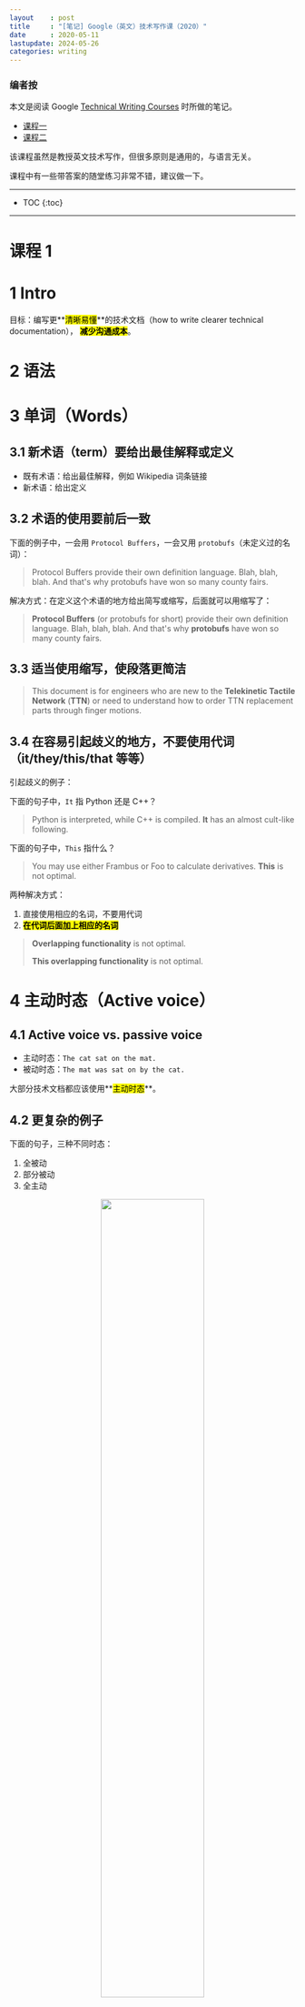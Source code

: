 ```yaml
---
layout    : post
title     : "[笔记] Google（英文）技术写作课（2020）"
date      : 2020-05-11
lastupdate: 2024-05-26
categories: writing
---
```


### 编者按

本文是阅读 Google [Technical Writing Courses](https://developers.google.com/tech-writing)
时所做的笔记。

* [课程一](https://developers.google.com/tech-writing/one)
* [课程二](https://developers.google.com/tech-writing/two)

该课程虽然是教授英文技术写作，但很多原则是通用的，与语言无关。

课程中有一些带答案的随堂练习非常不错，建议做一下。

----

* TOC
{:toc}

----

# 课程 1

<a name="ch_1"></a>

# 1 Intro

目标：编写更**<mark>清晰易懂</mark>**的技术文档（how to write clearer technical documentation），
**<mark>减少沟通成本</mark>**。

<a name="ch_2"></a>

# 2 语法

<a name="ch_3"></a>

# 3 单词（Words）


## 3.1 新术语（term）要给出最佳解释或定义

* 既有术语：给出最佳解释，例如 Wikipedia 词条链接
* 新术语：给出定义

## 3.2 术语的使用要前后一致

下面的例子中，一会用 `Protocol Buffers`，一会又用 `protobufs`（未定义过的名词）：

> Protocol Buffers provide their own definition language. Blah, blah, blah. And
> that's why protobufs have won so many county fairs.

解决方式：在定义这个术语的地方给出简写或缩写，后面就可以用缩写了：

> **Protocol Buffers** (or protobufs for short) provide their own definition
> language. Blah, blah, blah. And that's why **protobufs** have won so many
> county fairs.

## 3.3 适当使用缩写，使段落更简洁

> This document is for engineers who are new to the **Telekinetic Tactile Network**
> (**TTN**) or need to understand how to order TTN replacement parts through finger
> motions.

## 3.4 在容易引起歧义的地方，不要使用代词（it/they/this/that 等等）

引起歧义的例子：

下面的句子中，`It` 指 Python 还是 C++？

> Python is interpreted, while C++ is compiled. **It** has an almost cult-like
> following.

下面的句子中，`This` 指什么？

> You may use either Frambus or Foo to calculate derivatives. **This** is not
> optimal.

两种解决方式：

1. 直接使用相应的名词，不要用代词
2. **<mark>在代词后面加上相应的名词</mark>**

> **Overlapping functionality** is not optimal.
>
> **This overlapping functionality** is not optimal.

<a name="ch_4"></a>

# 4 主动时态（Active voice）

## 4.1 Active voice vs. passive voice

* 主动时态：`The cat sat on the mat.`
* 被动时态：`The mat was sat on by the cat.`

大部分技术文档都应该使用**<mark>主动时态</mark>**。

## 4.2 更复杂的例子

下面的句子，三种不同时态：

1. 全被动
1. 部分被动
1. 全主动

<p align="center"><img src="/assets/img/google-tech-writing/passive-passive.svg" width="60%" height="60%"></p>
<p align="center"><img src="/assets/img/google-tech-writing/active-passive.svg" width="60%" height="60%"></p>
<p align="center"><img src="/assets/img/google-tech-writing/all-active.svg" width="60%" height="60%"></p>

## 4.3 优先使用主动时态

主动时态的好处：

1. 表达更直接，更易理解
1. 句子更简短

<a name="ch_5"></a>

# 5 Clear sentences

## 5.1 使用辨识度高的动词（strong verbs）

技术写作中，**<mark>动词（verb）是句子组成的最重要部分</mark>**。动词用的好，句子就无需额外解释。

但很多技术作者的动词词汇太贫乏，翻来覆去就那么几个最普通的、已经被用烂的动词。
花点时间来找几个准确且更有亮点的动词，效果会大不一样。

* choose precise, strong, specific verbs
* reduce imprecise, weak, or generic verbs

| Weak Verb | Strong Verb |
|:----------|:------------|
| The error `occurs` when clicking the Submit button. | Clicking the Submit button `triggers` the error.  |
| This error message `happens` when...                | The system `generates` this error message when... |
| We `are` very careful to ensure...                  | We carefully `ensure`...  |

## 5.2 减少使用 there is/are

例子：

> There is a variable called met_trick that stores the current accuracy.
>
> * 改进方式一：A variable named met_trick stores the current accuracy.
> * 改进方式二：The met_trick variable stores the current accuracy.

例子：

> There are two disturbing facts about Perl you should know.
>
> 改进：You should know two disturbing facts about Perl.

例子：

> There is no guarantee that the updates will be received in sequential order.
>
> 改进：Clients might not receive the updates in sequential order.

## 5.2 避免主观形容词或副词，尽量量化

> Setting this flag makes the application run screamingly fast.
>
> 改进：Setting this flag makes the application run 225-250% faster.

<a name="ch_6"></a>

# 6 Short sentences

## 6.1 每个句子只表达一个意思

原句子：

> The late 1950s was a key era for programming languages because IBM introduced
> Fortran in 1957 and John McCarthy introduced Lisp the following year, which
> gave programmers both an iterative way of solving problems and a recursive
> way.

改进：

> The late 1950s was a key era for programming languages. IBM introduced Fortran
> in 1957. John McCarthy invented Lisp the following year. Consequently, by the
> late 1950s, programmers could solve problems iteratively or recursively.

## 6.2 将长句子转换成列表（list）

> To alter the usual flow of a loop, you may use either a `break` statement (which
> hops you out of the current loop) or a `continue` statement (which skips past
> the remainder of the current iteration of the current loop).

改进：

> To alter the usual flow of a loop, call one of the following statements:
>
> * `break`, which hops you out of the current loop.
> * `continue`, which skips past the remainder of the current iteration of the current loop.

## 6.3 精简句子，避免重复性的单词

> An input value greater than 100 causes the triggering of logging.
>
> 改进：An input value greater than 100 triggers logging.

> **<mark><code>This design document provides a detailed description of Project Frambus</code></mark>**.
>
> 改进：This design document **<mark><code>details</code></mark>** Project Frambus.

## 6.4 精简从句

## 6.5 that 和 which 的使用区分

that 和 which 从句分别何时使用，有一个经验法则：

* which 从句去掉后**<mark>不影响主句的意思</mark>**
* that 去掉后主句的意思不完整

> Python is an interpreted language, **which** means the processor runs the program directly.
>
> FORTRAN is perfect for mathematical calculations **that** don't involve linear algebra.

或者：尝试读句子，如果发现**<mark>读到从句时需要停顿，那适合使用 which</mark>**；否则使用 that。

<a name="ch_7"></a>

# 7 Lists and tables

# 7.1 列表类型

* bulleted lists（圆点列表，无序）
* numbered lists（数字列表，有序）

选择标准：**调整列表各项的顺序，如果表达不受影响，适合无序列表；否则适合有序列表**。

例如，下面适合无序列表：

> Bash provides the following string manipulation mechanisms:
>
> * deleting a substring from the start of a string
> * reading an entire file into one string variable

下面适合有序列表：

> Take the following steps to reconfigure the server:
>
> 1. Stop the server.
> 2. Edit the configuration file.
> 3. Restart the server.

隐藏在长句中的列表要显式转换有序或无序列表：

> The llamacatcher API enables callers to create and query llamas, analyze
> alpacas, delete vicugnas, and track dromedaries.
>
> 改进：
>
> The llamacatcher API enables callers to do the following:
>
> * Create and query llamas.
> * Analyze alpacas.
> * Delete vicugnas.
> * Track dromedaries.

# 7.2 列表句子类型一致

所有列表项的语法、逻辑类型、大小写、标点等等，都要保持一致。

# 7.3 有序列表：使用 imperative（命令式）动词

举例：

> 1. Download the Frambus app from Google Play or iTunes.
> 2. Configure the Frambus app's settings.
> 3. Start the Frambus app.

# 7.4 适当的标点

* 如果列表项都是**完整的句子**：每个列表项的**首字母大写，句末加句号**。
* 否则，无需首字母大写，也不需要加句号。

# 7.5 表格

适当使用表格，使表达更清晰。

# 7.6 一两句话介绍将给出的列表或表格

> The following list identifies key performance parameters:

或

> Take the following steps to install the Frambus package:

<a name="ch_8"></a>

# 8 Paragraphs

## 8.1 Write a great opening sentence

**<mark>每一段的第一句非常重要，应该揭示出本段的中心内容</mark>**。很多人粗看文章时，只看每段的第一句话。

下面的例子：

> A loop runs the same block of code multiple times. For example, suppose you
> wrote a block of code that detected whether an input line ended with a period.
> To evaluate a million input lines, create a loop that runs a million times.

反面教材：

> A block of code is any set of contiguous code within the same function. For
> example, suppose you wrote a block of code that detected whether an input line
> ended with a period. To evaluate a million input lines, create a loop that runs
> a million times.

## 8.2 每段只表达一个主题

练习：下面这段如何改进？

> The Pythagorean Theorem states that the sum of the squares of both legs of a
> right triangle is equal to the square of the hypotenuse. The k-means clustering
> algorithm relies on the Pythagorean Theorem to measure distances. By contrast,
> the k-median clustering algorithm relies on the Manhattan Distance.

参考答案：添加下面这句作为开头：

> Different clustering algorithms measure distances differently.

## 8.3 段落不要过长或过短

## 8.4 Answer what, why, and how

Good paragraphs answer the following three questions:

1. What are you trying to tell your reader?
1. Why is it important for the reader to know this?
1. How should the reader use this knowledge. Alternatively, how should the reader know your point to be true?

<a name="ch_9"></a>

# 9 Audience

好文档的定义：**好文档 = 读者完成某项任务所需的知识和技能 - 读者已具备的知识和技能**。

因此，需要做的是：

* 定义读者群
* 定义读者的学习目标
* 为读者编写恰当的文档

## 9.1 定义读者群

这会决定你用什么领域的描述语言，例如他们是否知道 `O(n)` 是什么意思。

## 9.2 定义读者的学习目标

## 9.3 为读者编写恰当的文档

* 词汇和概念：与读者认知匹配
* 知识诅咒
* 使用简单单词：不要使用古单词、小众单词、过于复杂的表达
* 文化中立和惯用语：不要假设读者对小众背景知识有了解（例如印度板球术语）

**The curse of knowledge（知识诅咒）**：

> Experts often suffer from the curse of knowledge, which means that their expert
> understanding of a topic ruins their explanations to newcomers.

**<mark>在专家的层面向普通开发者解释问题</mark>**，结果非常失败。
专家无意识地假设听众具备某些知识，而事实上他们并不具备。

<a name="ch_10"></a>

# 10 Documents

如何将众多段落组织成一份有着内在和谐的文档。

## 10.1 State your document's scope

开篇先明确描述本文档的内容，例如：

> This document describes the overall design of Project Frambus.

更好的文档会进一步说明本文档不包括哪些读者可能会寄希望的内容（**<mark><code>non-scope</code></mark>**），例如：

> This document does not describe the design for the related technology, Project Froobus.

## 10.2 State your audience

描述目标受众，期望的受众预备知识，以及需要读者先看完的文档（如果有）：

> I wrote this document for the test engineers supporting Project Frambus.

> This document assumes that you understand matrix multiplication and how to brew a really good cup of tea.

> You must read "Project Froobus: A New Hope" prior to reading this document.

## 10.3 Establish your key points up front

开篇一定要简洁地概括本文档的重要内容。

> Always write an executive summary (a TL;DR) for long engineering documents. 

长文档一定要写一个摘要（TLDR, “太长不读”）；**<mark>TLDR 虽短，但一定要花时间精细打磨，否则还不如不写</mark>**。

## 10.4 目标读者与文档组织

例如：

> 1. Overview of the algorithm
>     1. Big O
>     1. Implementation in pseudocode
> 2. Sample implementation in C
>     1. Tips in implementing in other languages
>     1. Deeper analysis of algorithm
> 3. Optimal datasets
>     1. Edge case problems

## 10.5 Break your topic into sections

<a name="ch_11"></a>

# 11 标点（Punctuation）

<a name="ch_12"></a>

# 12 Markdown

<a name="ch_13"></a>

# 13. Summary


# 课程 2（Technical Writing Two）

<a name="course2_ch_1"></a>

# 1 Intro

<a name="course2_ch_2"></a>

# 2 Self-editing

* **<mark>文档都是一遍遍迭代出来的，从无到有的写出第一份草稿通常是最难的</mark>**。
* 确保留出足够的时间对文档进行迭代。

## 2.1 Adopt a style guide

统一使用一种文档风格，推荐：[Google Developer Documentation Style
Guide](https://developers.google.com/style)。

## 2.2 Think like your audience

**<mark>尝试从读者的角度去阅读你的草稿</mark>**。在此之前，得先确定你的目标读者是哪类人。

## 2.3 Read it out loud

**<mark>读出来</mark>**，你可能会发现其中的一些问题：例如句子太长、用词太拗口等。

* getting started guide 强调快速上手，可以偏口语化；
* 开发者文档追求严谨，准确。

## 2.4 Come back to it later

写完初稿后休息一会再回来看，更能发现其中的问题。

## 2.5 Find a peer editor

<a name="course2_ch_3"></a>

# 3 Organizing large documents

## 3.1 When to write large documents

哪些适合长文，哪些适合短文：

* How-to guides, introductory overviews, and conceptual guides：适合短文
* In-depth tutorials, best practice guides, and command-line reference pages：适合长文
* 深入理解 xxx 系列：适合长文，但分解成系列短文可能更好
* **<mark>某些长文并不是要求读者一次读完</mark>**。例如，API 文档只是在用到的适合去搜索相关内容。

## 3.2 Orginaze a document

### Outline a document

> Documents that alternate between conceptual information and practical steps
> can be a particularly engaging way to learn.

讲完理论紧接着来点实践的文档更容易让读者学到东西。

> Consider explaining a concept and then demonstrating how the reader can apply it
> in either a sample project or in their own work.

介绍完一个概念后，考虑如何向用户展示这个概念在实际中是如何应用的。

### Introduce a document

本文：

* 包括哪些内容
* 需要读者具备的背景知识
* 不包括哪些内容

范例：

> This document explains how to publish Markdown files using the Froobus system.
> Froobus is a publishing system that runs on a Linux server and converts
> Markdown files into HTML pages. This document is intended for people who are
> familiar with Markdown syntax. To learn about the syntax, see the Markdown
> reference. You also need to be comfortable running simple commands in a
> Linux terminal. This document doesn't include information about installing or
> configuring a Froobus publishing system. For information on installing Froobus,
> see Getting started.

## 3.3 Add navigation

添加导航栏。

## 3.4 Disclose information progressively

循序渐进地抖出内容。

<a name="course2_ch_4"></a>

# 4 Illustrating：**<mark>无图无真相。纯文字近乎自杀</mark>**

## 4.1 Write the caption first（起个好标题）

**好标题的三个特点:**

* 简洁（brief）：通常只有几个单词。
* 描述核心要点（takeaway）：看过这张图后，读者应该记住什么？
* 能引起读者的注意力焦点（focus），尤其是细节太多的时候。

例子：下面是对单向链表的描述，

> A single-linked list holds content and a pointer to the next node.

如果这句话作为一张图的标题，那下面三个配图哪个最好？

<p align="center"><img src="/assets/img/google-tech-writing/linked-list.png" width="60%" height="60%"></p>

## 4.2 Constrain the amount of information in a single drawing

一张图内的信息量不宜过多。

方法：

* 拆分成子系统，以及相应的多张子系统图。
* 或者先来一张总览图，再分部分介绍子系统图。

## 4.3 Focus the reader's attention

callout（图标注）是一种吸引注意力的直接方式，简单有效。

<p align="center"><img src="/assets/img/google-tech-writing/moon_with_callout.png" width="35%" height="35%"></p>

## 4.4 Illustrating is re-illustrating

第一版的图或标题很难是最优的，因此需要反复迭代。

例子：伦敦地铁图的演变。去掉等比例和地理位置标记，专注地铁乘客的核心需求：从地点
A 到地点 B。

<p align="center"><img src="/assets/img/google-tech-writing/metro-1.png" width="50%" height="50%"></p>

<p align="center"><img src="/assets/img/google-tech-writing/metro-2.png" width="50%" height="50%"></p>

<a name="course2_ch_5"></a>

# 5 Creating sample code

Good samples are correct and concise code that your readers can quickly
understand and easily reuse with minimal side effects.

<a name="course2_ch_6"></a>

# 6 Summary

